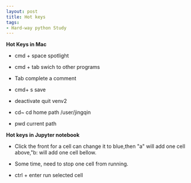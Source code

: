 ```yaml
---
layout: post
title: Hot keys 
tags: 
- Hard-way python Study
---
```


  **Hot Keys in Mac**

- cmd + space      spotlight

- cmd + tab        swich to other programs

- Tab              complete a comment

- cmd+ s           save

- deactivate       quit venv2

- cd~  cd          home path   /user/jingqin

- pwd              current path    

 **Hot keys in Jupyter notebook**

- Click the front for a cell can change it to blue,then "a" will add one cell above,"b: will add one cell bellow.

- Some time, need to stop one cell from running.

- ctrl + enter    run selected cell

